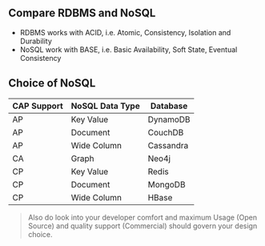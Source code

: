 
## Compare RDBMS and NoSQL

- RDBMS works with ACID, i.e. Atomic, Consistency, Isolation and Durability
- NoSQL work with BASE, i.e. Basic Availability, Soft State, Eventual Consistency

## Choice of NoSQL


|CAP Support|NoSQL Data Type|Database|
|---|---|---|
|AP|Key Value|DynamoDB|
|AP|Document|CouchDB|
|AP|Wide Column|Cassandra|
|CA|Graph|Neo4j|
|CP|Key Value|Redis|
|CP|Document|MongoDB|
|CP|Wide Column|HBase|

> Also do look into your developer comfort and maximum Usage (Open Source) and quality support (Commercial) should govern your design choice.


